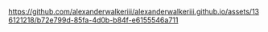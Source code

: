 

https://github.com/alexanderwalkeriii/alexanderwalkeriii.github.io/assets/136121218/b72e799d-85fa-4d0b-b84f-e6155546a711

